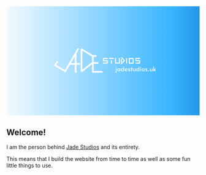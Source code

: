 <img src ="https://raw.githubusercontent.com/thenerdoflight/thenerdoflight.github.io/master/images/final-art.png" width = "600">

## Welcome!

I am the person behind [Jade Studios](https://jadestudios.uk) and its entirety.

This means that I build the website from time to time as well as some fun little things to use.
<!---
thenerdoflight/thenerdoflight is a ✨ special ✨ repository because its `README.md` (this file) appears on your GitHub profile.
You can click the Preview link to take a look at your changes.
--->
